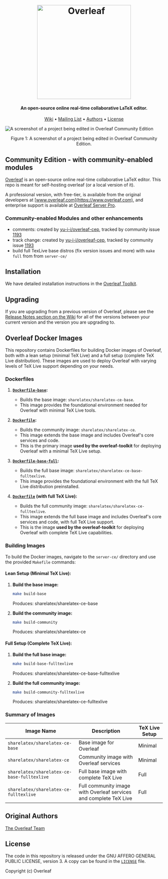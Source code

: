 <h1 align="center">
  <br>
  <a href="https://www.overleaf.com"><img src="doc/logo.png" alt="Overleaf" width="300"></a>
</h1>

<h4 align="center">An open-source online real-time collaborative LaTeX editor.</h4>

<p align="center">
  <a href="https://github.com/overleaf/overleaf/wiki">Wiki</a> •
  <a href="https://mailchi.mp/overleaf.com/community-edition-and-server-pro">Mailing List</a> •
  <a href="#authors">Authors</a> •
  <a href="#license">License</a>
</p>

<img src="doc/screenshot.png" alt="A screenshot of a project being edited in Overleaf Community Edition">
<p align="center">
  Figure 1: A screenshot of a project being edited in Overleaf Community Edition.
</p>

## Community Edition - with community-enabled modules

[Overleaf](https://www.overleaf.com) is an open-source online real-time collaborative LaTeX editor. This repo is meant for self-hosting overleaf (or a local version of it).

A professional version, with free-tier, is available from the original developers at [www.overleaf.com](https://www.overleaf.com), and enterprise support is available at [Overleaf Server Pro](https://www.overleaf.com/for/enterprises).

### Community-enabled Modules and other enhancements
* comments: created by [yu-i-i/overleaf-cep](https://github.com/yu-i-i/overleaf-cep), tracked by community issue [1193](https://github.com/overleaf/overleaf/issues/1193)
* track change: created by [yu-i-i/overleaf-cep](https://github.com/yu-i-i/overleaf-cep), tracked by community issue [1193](https://github.com/overleaf/overleaf/issues/1193)
* build full TexLive base distros (fix version issues and more) with `make full` from from `server-ce/` 

## Installation

We have detailed installation instructions in the [Overleaf Toolkit](https://github.com/overleaf/toolkit/).

## Upgrading

If you are upgrading from a previous version of Overleaf, please see the [Release Notes section on the Wiki](https://github.com/overleaf/overleaf/wiki#release-notes) for all of the versions between your current version and the version you are upgrading to.

## Overleaf Docker Images

This repository contains Dockerfiles for building Docker images of Overleaf, both with a lean setup (minimal TeX Live) and a full setup (complete TeX Live distribution). These images are used to deploy Overleaf with varying levels of TeX Live support depending on your needs.

### Dockerfiles
1. **[`Dockerfile-base`](server-ce/Dockerfile-base):**
   - Builds the base image: `sharelatex/sharelatex-ce-base`.
   - This image provides the foundational environment needed for Overleaf with minimal TeX Live tools.

2. **[`Dockerfile`](server-ce/Dockerfile):**
   - Builds the community image: `sharelatex/sharelatex-ce`.
   - This image extends the base image and includes Overleaf's core services and code.
   - This is the primary image **used by the overleaf-toolkit** for deploying Overleaf with a minimal TeX Live setup.

3. **[`Dockerfile-base-full`](server-ce/Dockerfile-base-full):**
   - Builds the full base image: `sharelatex/sharelatex-ce-base-fulltexlive`.
   - This image provides the foundational environment with the full TeX Live distribution preinstalled.

4. **[`Dockerfile`](server-ce/Dockerfile) (with full TeX Live):**
   - Builds the full community image: `sharelatex/sharelatex-ce-fulltexlive`.
   - This image extends the full base image and includes Overleaf's core services and code, with full TeX Live support.
   - This is the image **used by the overleaf-toolkit** for deploying Overleaf with complete TeX Live capabilities.

### Building Images

To build the Docker images, navigate to the `server-ce/` directory and use the provided `Makefile` commands:

#### Lean Setup (Minimal TeX Live):
1. **Build the base image:**
    ```bash
    make build-base
    ```
    Produces: sharelatex/sharelatex-ce-base

2. **Build the community image:**
    ```bash
    make build-community
    ```

    Produces: sharelatex/sharelatex-ce

#### Full Setup (Complete TeX Live):

1. **Build the full base image:**
    ```bash
    make build-base-fulltexlive
    ```

    Produces: sharelatex/sharelatex-ce-base-fulltexlive

2. **Build the full community image:**
    ```bash
    make build-community-fulltexlive
    ```

    Produces: sharelatex/sharelatex-ce-fulltexlive

### Summary of Images

| Image Name                                | Description                                | TeX Live Setup  |
|-------------------------------------------|--------------------------------------------|------------------|
| `sharelatex/sharelatex-ce-base`           | Base image for Overleaf                   | Minimal          |
| `sharelatex/sharelatex-ce`                | Community image with Overleaf services    | Minimal          |
| `sharelatex/sharelatex-ce-base-fulltexlive`| Full base image with complete TeX Live    | Full             |
| `sharelatex/sharelatex-ce-fulltexlive`    | Full community image with Overleaf services and complete TeX Live | Full |


## Original Authors

[The Overleaf Team](https://www.overleaf.com/about)

## License

The code in this repository is released under the GNU AFFERO GENERAL PUBLIC LICENSE, version 3. A copy can be found in the [`LICENSE`](LICENSE) file.

Copyright (c) Overleaf
